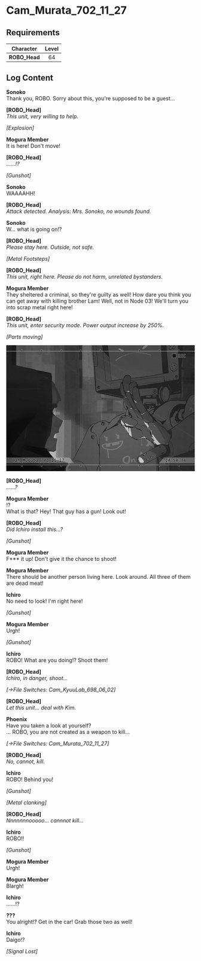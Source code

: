 # Cam_Murata_702_11_27
## Requirements
|  Character  |Level|
|-------------|:---:|
|**ROBO_Head**| 64  |

## Log Content
**Sonoko**<br>
Thank you, ROBO. Sorry about this, you're supposed to be a guest...

**[ROBO_Head]**<br>
*This unit, very willing to help.*

*\[Explosion\]*

**Mogura Member**<br>
It is here! Don't move!

**[ROBO_Head]**<br>
*......!?*

*\[Gunshot\]*

**Sonoko**<br>
WAAAAHH!

**[ROBO_Head]**<br>
*Attack detected. Analysis: Mrs. Sonoko, no wounds found.*

**Sonoko**<br>
W... what is going on!?

**[ROBO_Head]**<br>
*Please stay here. Outside, not safe.*

*\[Metal Footsteps\]*

**[ROBO_Head]**<br>
*This unit, right here. Please do not harm, unrelated bystanders.*

**Mogura Member**<br>
They sheltered a criminal, so they're guilty as well! How dare you think you can get away with killing brother Lam! Well, not in Node 03! We'll turn you into scrap metal right here!

**[ROBO_Head]**<br>
*This unit, enter security mode. Power output increase by 250%.*

*\[Parts moving\]*

![ros2601.png](./attachments/ros2601.png)

**[ROBO_Head]**<br>
*......?*

**Mogura Member**<br>
!?<br>
What is that? Hey! That guy has a gun! Look out!

**[ROBO_Head]**<br>
*Did Ichiro install this...?*

*\[Gunshot\]*

**Mogura Member**<br>
F\*\*\* it up! Don't give it the chance to shoot!

**Mogura Member**<br>
There should be another person living here. Look around. All three of them are dead meat!

**Ichiro**<br>
No need to look! I'm right here!

*\[Gunshot\]*

**Mogura Member**<br>
Urgh!

*\[Gunshot\]*

**Ichiro**<br>
ROBO! What are you doing!? Shoot them!

**[ROBO_Head]**<br>
*Ichiro, in danger, shoot...*

*[→File Switches: Cam\_KyuuLab\_698\_06\_02]*

**[ROBO_Head]**<br>
*Let this unit... deal with Kim.*

**Phoenix**<br>
Have you taken a look at yourself?<br>
... ROBO, you are not created as a weapon to kill... 

*[→File Switches: Cam\_Murata\_702\_11\_27]*

**[ROBO_Head]**<br>
*No, cannot, kill.*

**Ichiro**<br>
ROBO! Behind you!

*\[Gunshot\]*

*\[Metal clanking\]*

**[ROBO_Head]**<br>
*Nnnnnnnooooo... cannnot kill...*

**Ichiro**<br>
ROBO!!

*\[Gunshot\]*

**Mogura Member**<br>
Urgh!

**Mogura Member**<br>
Blargh!

**Ichiro**<br>
......!?

**???**<br>
You alright!? Get in the car! Grab those two as well!

**Ichiro**<br>
Daigo!?

*[Signal Lost]*
